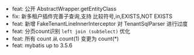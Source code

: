 - feat: 公开 AbstractWrapper.getEntityClass
- fix: 新多租户插件完善子查询,支持 比较符号,in,EXISTS,NOT EXISTS
- feat: 新增 FakeTenantLineInnerInterceptor 对 TenantSqlParser 进行过度
- feat: 分页count识别 `left join (subSelect)` 优化
- feat: 所有 count 从 count(1) 变更为 count(*)
- feat: mybatis up to 3.5.6
